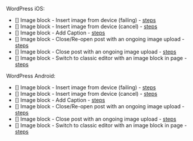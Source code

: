 WordPress iOS:

- [] Image block - Insert image from device (failing) - [steps](https://github.com/wordpress-mobile/gutenberg-tests/blob/master/test-cases/image.md#tc001)
- [] Image block - Insert image from device (cancel) - [steps](https://github.com/wordpress-mobile/gutenberg-tests/blob/master/test-cases/image.md#tc002)
- [] Image block - Add Caption - [steps](https://github.com/wordpress-mobile/gutenberg-tests/blob/master/test-cases/image.md#tc003)
- [] Image block - Close/Re-open post with an ongoing image upload - [steps](https://github.com/wordpress-mobile/gutenberg-tests/blob/master/test-cases/image.md#tc004)
- [] Image block - Close post with an ongoing image upload - [steps](https://github.com/wordpress-mobile/gutenberg-tests/blob/master/test-cases/image.md#tc005)
- [] Image block - Switch to classic editor with an image block in page - [steps](https://github.com/wordpress-mobile/gutenberg-tests/blob/master/test-cases/image.md#tc006)

WordPress Android:

- [] Image block - Insert image from device (failing) - [steps](https://github.com/wordpress-mobile/gutenberg-tests/blob/master/test-cases/image.md#tc001)
- [] Image block - Insert image from device (cancel) - [steps](https://github.com/wordpress-mobile/gutenberg-tests/blob/master/test-cases/image.md#tc002)
- [] Image block - Add Caption - [steps](https://github.com/wordpress-mobile/gutenberg-tests/blob/master/test-cases/image.md#tc003)
- [] Image block - Close/Re-open post with an ongoing image upload - [steps](https://github.com/wordpress-mobile/gutenberg-tests/blob/master/test-cases/image.md#tc004)
- [] Image block - Close post with an ongoing image upload - [steps](https://github.com/wordpress-mobile/gutenberg-tests/blob/master/test-cases/image.md#tc005)
- [] Image block - Switch to classic editor with an image block in page - [steps](https://github.com/wordpress-mobile/gutenberg-tests/blob/master/test-cases/image.md#tc006)
